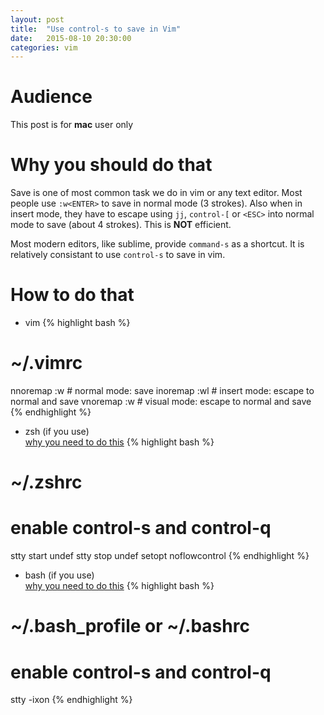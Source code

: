 ```yaml
---
layout: post
title:  "Use control-s to save in Vim"
date:   2015-08-10 20:30:00
categories: vim
---
```


# Audience
This post is for **mac** user only

# Why you should do that
Save is one of most common task we do in vim or any text editor. Most people
use ```:w<ENTER>``` to save in normal mode (3 strokes).
Also when in insert mode, they have to escape using ```jj```, ```control-[```
or ```<ESC>``` into normal mode to save (about 4 strokes).
This is **NOT** efficient.

Most modern editors, like sublime, provide ```command-s``` as a shortcut.
It is relatively consistant to use ```control-s``` to save in vim.

# How to do that

- vim
{% highlight bash %}
# ~/.vimrc
nnoremap <c-s> :w<CR> # normal mode: save
inoremap <c-s> <Esc>:w<CR>l # insert mode: escape to normal and save
vnoremap <c-s> <Esc>:w<CR> # visual mode: escape to normal and save
{% endhighlight %}

- zsh (if you use)  
[why you need to do this][zsh]
{% highlight bash %}
# ~/.zshrc
# enable control-s and control-q
stty start undef
stty stop undef
setopt noflowcontrol
{% endhighlight %}

- bash (if you use)  
[why you need to do this][bash]
{% highlight bash %}
# ~/.bash_profile or ~/.bashrc
# enable control-s and control-q
stty -ixon
{% endhighlight %}

[zsh]: http://superuser.com/questions/385175/how-to-reclaim-s-in-zsh
[bash]: http://unix.stackexchange.com/questions/72086/ctrl-s-hang-terminal-emulator
